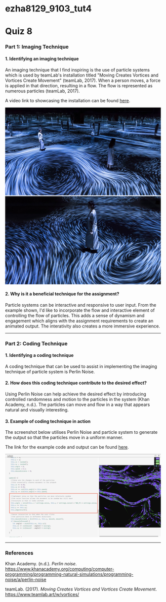 # ezha8129_9103_tut4

# Quiz 8
### Part 1: Imaging Technique

#### 1. Identifying an imaging technique
An imaging technique that I find inspiring is the use of particle systems which is used by teamLab's installation titled "Moving Creates Vortices and Vortices Create Movement" (teamLab, 2017). When a person moves, a force is applied in that direction, resulting in a flow. The flow is represented as numerous particles (teamLab, 2017).

A video link to showcasing the installation can be found [here](https://youtu.be/HXI4IPcorSQ "Moving Creates Vortices and Vortices Create Movement").

![An image of the installation](assets/teamLab.jpeg)
![An image of the installation](assets/teamLab2.jpeg)

#### 2. Why is it a beneficial technique for the assignment?
Particle systems can be interactive and responsive to user input. From the example shown, I'd like to incorporate the flow and interactive element of controlling the flow of particles. This adds a sense of dynamism and engagement which aligns with the assignment requirements to create an animated output. The interativity also creates a more immersive experience.

---

### Part 2: Coding Technique
#### 1. Identifying a coding technique
A coding technique that can be used to assist in implementing the imaging technique of particle system is Perlin Noise.

#### 2. How does this coding technique contribute to the desired effect?
Using Perlin Noise can help achieve the desired effect by introducing controlled randomness and motion to the particles in the system (Khan Academy, n.d.). The particles can move and flow in a way that appears natural and visually interesting.

#### 3. Example of coding technique in action
The screenshot below utilises Perlin Noise and particle system to generate the output so that the particles move in a uniform manner. 

The link for the example code and output can be found [here](https://openprocessing.org/sketch/723240 "Light Pool").

![An image of the coding technique](assets/Quiz%208%20Coding%20Technique.jpg)

---
### References
Khan Academy. (n.d.). _Perlin noise_. https://www.khanacademy.org/computing/computer-programming/programming-natural-simulations/programming-noise/a/perlin-noise 

teamLab. (2017). _Moving Creates Vortices and Vortices Create Movement_. https://www.teamlab.art/w/vortices/
